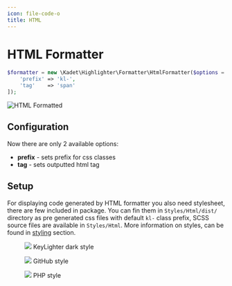 ```yaml
---
icon: file-code-o
title: HTML
---
```


# HTML Formatter 

```php
$formatter = new \Kadet\Highlighter\Formatter\HtmlFormatter($options = [
    'prefix' => 'kl-',
    'tag'    => 'span'
]);
```

![HTML Formatted](https://i.imgur.com/bWEpPX9.png)

## Configuration

Now there are only 2 available options:
 - **prefix** - sets prefix for css classes
 - **tag**    - sets outputted html tag

## Setup

For displaying code generated by HTML formatter you also need stylesheet, there are few included in package. 
You can fin them in `Styles/Html/dist/` directory as pre generated css files with default `kl-` class prefix,
SCSS source files are available in `Styles/Html`. More information on styles, can be found in [styling](#styling) 
section.

<div class="row">
    <figure class="col-md-4">
        <img src="https://i.imgur.com/6YjR7Z6.png" />
        <caption>KeyLighter dark style</caption>
    </figure>
    <figure class="col-md-4">
        <img src="https://i.imgur.com/sY97WxC.png" />
        <caption>GitHub style</caption>
    </figure>
    <figure class="col-md-4">
        <img src="https://i.imgur.com/Z1XqcUs.png" />
        <caption>PHP style</caption>
    </figure>
</div>

